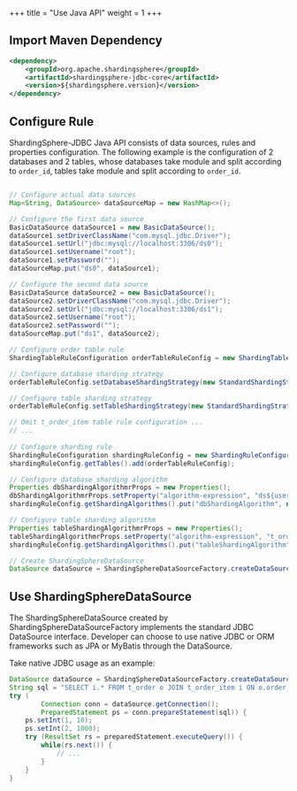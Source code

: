 +++
title = "Use Java API"
weight = 1
+++

## Import Maven Dependency

```xml
<dependency>
    <groupId>org.apache.shardingsphere</groupId>
    <artifactId>shardingsphere-jdbc-core</artifactId>
    <version>${shardingsphere.version}</version>
</dependency>
```

## Configure Rule

ShardingSphere-JDBC Java API consists of data sources, rules and properties configuration.
The following example is the configuration of 2 databases and 2 tables, 
whose databases take module and split according to `order_id`, tables take module and split according to `order_id`.

```java

// Configure actual data sources
Map<String, DataSource> dataSourceMap = new HashMap<>();

// Configure the first data source
BasicDataSource dataSource1 = new BasicDataSource();
dataSource1.setDriverClassName("com.mysql.jdbc.Driver");
dataSource1.setUrl("jdbc:mysql://localhost:3306/ds0");
dataSource1.setUsername("root");
dataSource1.setPassword("");
dataSourceMap.put("ds0", dataSource1);

// Configure the second data source
BasicDataSource dataSource2 = new BasicDataSource();
dataSource2.setDriverClassName("com.mysql.jdbc.Driver");
dataSource2.setUrl("jdbc:mysql://localhost:3306/ds1");
dataSource2.setUsername("root");
dataSource2.setPassword("");
dataSourceMap.put("ds1", dataSource2);

// Configure order table rule
ShardingTableRuleConfiguration orderTableRuleConfig = new ShardingTableRuleConfiguration("t_order", "ds${0..1}.t_order${0..1}");

// Configure database sharding strategy
orderTableRuleConfig.setDatabaseShardingStrategy(new StandardShardingStrategyConfiguration("user_id", "dbShardingAlgorithm"));

// Configure table sharding strategy
orderTableRuleConfig.setTableShardingStrategy(new StandardShardingStrategyConfiguration("order_id", "tableShardingAlgorithm"));

// Omit t_order_item table rule configuration ...
// ...
    
// Configure sharding rule
ShardingRuleConfiguration shardingRuleConfig = new ShardingRuleConfiguration();
shardingRuleConfig.getTables().add(orderTableRuleConfig);

// Configure database sharding algorithm
Properties dbShardingAlgorithmrProps = new Properties();
dbShardingAlgorithmrProps.setProperty("algorithm-expression", "ds${user_id % 2}");
shardingRuleConfig.getShardingAlgorithms().put("dbShardingAlgorithm", new ShardingSphereAlgorithmConfiguration("INLINE", dbShardingAlgorithmrProps));

// Configure table sharding algorithm
Properties tableShardingAlgorithmrProps = new Properties();
tableShardingAlgorithmrProps.setProperty("algorithm-expression", "t_order${order_id % 2}");
shardingRuleConfig.getShardingAlgorithms().put("tableShardingAlgorithm", new ShardingSphereAlgorithmConfiguration("INLINE", tableShardingAlgorithmrProps));

// Create ShardingSphereDataSource
DataSource dataSource = ShardingSphereDataSourceFactory.createDataSource(dataSourceMap, Collections.singleton((shardingRuleConfig), new Properties());
```

## Use ShardingSphereDataSource

The ShardingSphereDataSource created by ShardingSphereDataSourceFactory implements the standard JDBC DataSource interface.
Developer can choose to use native JDBC or ORM frameworks such as JPA or MyBatis through the DataSource.

Take native JDBC usage as an example:

```java
DataSource dataSource = ShardingSphereDataSourceFactory.createDataSource(dataSourceMap, Collections.singleton((shardingRuleConfig), new Properties());
String sql = "SELECT i.* FROM t_order o JOIN t_order_item i ON o.order_id=i.order_id WHERE o.user_id=? AND o.order_id=?";
try (
        Connection conn = dataSource.getConnection();
        PreparedStatement ps = conn.prepareStatement(sql)) {
    ps.setInt(1, 10);
    ps.setInt(2, 1000);
    try (ResultSet rs = preparedStatement.executeQuery()) {
        while(rs.next()) {
            // ...
        }
    }
}
```
